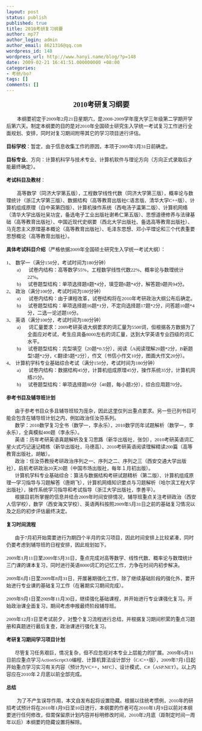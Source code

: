 ```yaml
---
layout: post
status: publish
published: true
title: 2010考研复习纲要
author: mp77
author_login: admin
author_email: 8621316@qq.com
wordpress_id: 148
wordpress_url: http://www.hanyi.name/blog/?p=148
date: 2009-02-21 16:41:51.000000000 +08:00
categories:
- 考研/bo?
tags: []
comments: []
---
```

<p class="MsoNormal" style="margin: 0cm 0cm 0pt; text-align: center;" align="center"><strong style="mso-bidi-font-weight: normal;"><span style="font-size: 14pt;" lang="EN-US"><span style="font-family: Times New Roman;">2010</span></span></strong><strong style="mso-bidi-font-weight: normal;"><span style="font-size: 14pt; font-family: 宋体; mso-ascii-font-family: 'Times New Roman'; mso-hansi-font-family: 'Times New Roman';">考研复习纲要</span></strong><strong style="mso-bidi-font-weight: normal;"><span style="font-size: 14pt;" lang="EN-US"></span></strong></p>
<p class="MsoNormal" style="margin: 0cm 0cm 0pt;"><span lang="EN-US"><span style="font-size: small; font-family: Times New Roman;"> </span></span></p>
<p class="MsoNormal" style="margin: 0cm 0cm 0pt; text-indent: 21pt;"><span style="font-size: small;"><span style="font-family: 宋体; mso-ascii-font-family: 'Times New Roman'; mso-hansi-font-family: 'Times New Roman';">本纲要初定于</span><span lang="EN-US"><span style="font-family: Times New Roman;">2009</span></span><span style="font-family: 宋体; mso-ascii-font-family: 'Times New Roman'; mso-hansi-font-family: 'Times New Roman';">年</span><span lang="EN-US"><span style="font-family: Times New Roman;">2</span></span><span style="font-family: 宋体; mso-ascii-font-family: 'Times New Roman'; mso-hansi-font-family: 'Times New Roman';">月</span><span lang="EN-US"><span style="font-family: Times New Roman;">21</span></span><span style="font-family: 宋体; mso-ascii-font-family: 'Times New Roman'; mso-hansi-font-family: 'Times New Roman';">日</span><span style="font-family: 宋体; mso-ascii-font-family: 'Times New Roman'; mso-hansi-font-family: 'Times New Roman';">星期六，是</span><span lang="EN-US"><span style="font-family: Times New Roman;">2008-2009</span></span><span style="font-family: 宋体; mso-ascii-font-family: 'Times New Roman'; mso-hansi-font-family: 'Times New Roman';">学年度大学三年级第二学期开学后第六天。制定本纲要的目的是对</span><span lang="EN-US"><span style="font-family: Times New Roman;">2010</span></span><span style="font-family: 宋体; mso-ascii-font-family: 'Times New Roman'; mso-hansi-font-family: 'Times New Roman';">年全国硕士研究生入学统一考试复习工作进行全面规划、安排，同时对复习期间附带其它的学习项目进行评估。</span></span></p>
<p class="MsoNormal" style="margin: 0cm 0cm 0pt;"><span lang="EN-US"><span style="font-size: small; font-family: Times New Roman;"> </span></span></p>
<p class="MsoNormal" style="margin: 0cm 0cm 0pt;"><span style="font-size: small;"><strong style="mso-bidi-font-weight: normal;"><span style="font-family: 宋体; mso-ascii-font-family: 'Times New Roman'; mso-hansi-font-family: 'Times New Roman';">目标学校</span></strong><span style="font-family: 宋体; mso-ascii-font-family: 'Times New Roman'; mso-hansi-font-family: 'Times New Roman';">：暂定，由于信息收集工作的原因，本项于</span><span lang="EN-US"><span style="font-family: Times New Roman;">2009</span></span><span style="font-family: 宋体; mso-ascii-font-family: 'Times New Roman'; mso-hansi-font-family: 'Times New Roman';">年</span><span lang="EN-US"><span style="font-family: Times New Roman;">5</span></span><span style="font-family: 宋体; mso-ascii-font-family: 'Times New Roman'; mso-hansi-font-family: 'Times New Roman';">月</span><span lang="EN-US"><span style="font-family: Times New Roman;">31</span></span><span style="font-family: 宋体; mso-ascii-font-family: 'Times New Roman'; mso-hansi-font-family: 'Times New Roman';">日前</span><span style="font-family: 宋体; mso-ascii-font-family: 'Times New Roman'; mso-hansi-font-family: 'Times New Roman';">确定。</span></span></p>
<p class="MsoNormal" style="margin: 0cm 0cm 0pt;"><strong style="mso-bidi-font-weight: normal;"><span lang="EN-US"><span style="font-size: small; font-family: Times New Roman;"> </span></span></strong></p>
<p class="MsoNormal" style="margin: 0cm 0cm 0pt;"><span style="font-size: small;"><strong style="mso-bidi-font-weight: normal;"><span style="font-family: 宋体; mso-ascii-font-family: 'Times New Roman'; mso-hansi-font-family: 'Times New Roman';">目标专业</span></strong><span style="font-family: 宋体; mso-ascii-font-family: 'Times New Roman'; mso-hansi-font-family: 'Times New Roman';">、方向：计算机科学与技术专业、计算机软件与理论方向（方向正式录取后才能最终确定）。</span></span></p>
<p class="MsoNormal" style="margin: 0cm 0cm 0pt;"><span lang="EN-US"><span style="font-size: small; font-family: Times New Roman;"> </span></span></p>
<p class="MsoNormal" style="margin: 0cm 0cm 0pt;"><span style="font-size: small;"><strong style="mso-bidi-font-weight: normal;"><span style="font-family: 宋体; mso-ascii-font-family: 'Times New Roman'; mso-hansi-font-family: 'Times New Roman';">考试科目及教材</span></strong><span style="font-family: 宋体; mso-ascii-font-family: 'Times New Roman'; mso-hansi-font-family: 'Times New Roman';">：</span></span></p>
<p class="MsoNormal" style="margin: 0cm 0cm 0pt; text-indent: 21pt;"><span lang="EN-US"><span style="font-size: small; font-family: Times New Roman;"> </span></span></p>
<p class="MsoNormal" style="margin: 0cm 0cm 0pt; text-indent: 21pt;"><span style="font-size: small;"><span style="font-family: 宋体; mso-ascii-font-family: 'Times New Roman'; mso-hansi-font-family: 'Times New Roman';">高等数学（同济大学第五版），工程数学线性代数（同济大学第三版），概率论与数理统计（浙江大学第三版）、数据结构（高等教育出版社</span><span lang="EN-US"><span style="font-family: Times New Roman;">C</span></span><span style="font-family: 宋体; mso-ascii-font-family: 'Times New Roman'; mso-hansi-font-family: 'Times New Roman';">语言版、清华大学</span><span lang="EN-US"><span style="font-family: Times New Roman;">C++</span></span><span style="font-family: 宋体; mso-ascii-font-family: 'Times New Roman'; mso-hansi-font-family: 'Times New Roman';">版）、计算机组成原理（白中英第四版）、计算机操作系统（西电汤子瀛第二版）、计算机网络（清华大学出版社吴功宜，备选电子工业出版社谢希仁第五版）、思想道德修养与法律基础（高等教育出版社）、中国近现代史纲要（西北大学出版社、备选高等教育出版社）、马克思主义原理基本概论（高等教育出版社）、毛泽东思想、邓小平理论和三个代表重要思想概论（高等教育出版社）。</span></span></p>
<p class="MsoNormal" style="margin: 0cm 0cm 0pt;"><span lang="EN-US"><span style="font-size: small; font-family: Times New Roman;"> </span></span></p>
<p class="MsoNormal" style="margin: 0cm 0cm 0pt;"><span style="font-size: small;"><strong style="mso-bidi-font-weight: normal;"><span style="font-family: 宋体; mso-ascii-font-family: 'Times New Roman'; mso-hansi-font-family: 'Times New Roman';">具体考试科目介绍</span></strong><span style="font-family: 宋体; mso-ascii-font-family: 'Times New Roman'; mso-hansi-font-family: 'Times New Roman';">（严格依据</span><span lang="EN-US"><span style="font-family: Times New Roman;">2009</span></span><span style="font-family: 宋体; mso-ascii-font-family: 'Times New Roman'; mso-hansi-font-family: 'Times New Roman';">年全国硕士研究生入学统一考试大纲）：</span></span></p>
<p class="MsoNormal" style="margin: 0cm 0cm 0pt;"><span lang="EN-US"><span style="font-size: small; font-family: Times New Roman;"> </span></span></p>
<p class="MsoNormal" style="margin: 0cm 0cm 0pt 18pt; text-indent: -18pt; tab-stops: list 18.0pt; mso-list: l0 level1 lfo1;"><span style="mso-fareast-font-family: 'Times New Roman';" lang="EN-US"><span style="mso-list: Ignore;"><span style="font-family: Times New Roman;"><span style="font-size: small;">1、</span><span style="font: 7pt &quot;Times New Roman&quot;;">  </span></span></span></span><span style="font-size: small;"><span style="font-family: 宋体; mso-ascii-font-family: 'Times New Roman'; mso-hansi-font-family: 'Times New Roman';">数学一（满分</span><span lang="EN-US"><span style="font-family: Times New Roman;">150</span></span><span style="font-family: 宋体; mso-ascii-font-family: 'Times New Roman'; mso-hansi-font-family: 'Times New Roman';">分，考试时间为</span><span lang="EN-US"><span style="font-family: Times New Roman;">180</span></span><span style="font-family: 宋体; mso-ascii-font-family: 'Times New Roman'; mso-hansi-font-family: 'Times New Roman';">分钟）</span></span></p>
<p class="MsoNormal" style="margin: 0cm 0cm 0pt 42pt; text-indent: -21pt; tab-stops: list 42.0pt; mso-list: l0 level2 lfo1;"><span style="mso-fareast-font-family: 'Times New Roman';" lang="EN-US"><span style="mso-list: Ignore;"><span style="font-family: Times New Roman;"><span style="font-size: small;">a)</span><span style="font: 7pt &quot;Times New Roman&quot;;">         </span></span></span></span><span style="font-size: small;"><span style="font-family: 宋体; mso-ascii-font-family: 'Times New Roman'; mso-hansi-font-family: 'Times New Roman';">试卷内结构：高等数学</span><span lang="EN-US"><span style="font-family: Times New Roman;">55%</span></span><span style="font-family: 宋体; mso-ascii-font-family: 'Times New Roman'; mso-hansi-font-family: 'Times New Roman';">，工程数学线性代数</span><span lang="EN-US"><span style="font-family: Times New Roman;">22%</span></span><span style="font-family: 宋体; mso-ascii-font-family: 'Times New Roman'; mso-hansi-font-family: 'Times New Roman';">、概率论与数理统计</span><span lang="EN-US"><span style="font-family: Times New Roman;">22%</span></span><span style="font-family: 宋体; mso-ascii-font-family: 'Times New Roman'; mso-hansi-font-family: 'Times New Roman';">。</span></span></p>
<p class="MsoNormal" style="margin: 0cm 0cm 0pt 42pt; text-indent: -21pt; tab-stops: list 42.0pt; mso-list: l0 level2 lfo1;"><span style="mso-fareast-font-family: 'Times New Roman';" lang="EN-US"><span style="mso-list: Ignore;"><span style="font-family: Times New Roman;"><span style="font-size: small;">b)</span><span style="font: 7pt &quot;Times New Roman&quot;;">        </span></span></span></span><span style="font-size: small;"><span style="font-family: 宋体; mso-ascii-font-family: 'Times New Roman'; mso-hansi-font-family: 'Times New Roman';">试卷题型结构：单项选择题</span><span lang="EN-US"><span style="font-family: Times New Roman;">8</span></span><span style="font-family: 宋体; mso-ascii-font-family: 'Times New Roman'; mso-hansi-font-family: 'Times New Roman';">题</span><span lang="EN-US"><span style="font-family: Times New Roman;">*4</span></span><span style="font-family: 宋体; mso-ascii-font-family: 'Times New Roman'; mso-hansi-font-family: 'Times New Roman';">分，填空题</span><span lang="EN-US"><span style="font-family: Times New Roman;">6</span></span><span style="font-family: 宋体; mso-ascii-font-family: 'Times New Roman'; mso-hansi-font-family: 'Times New Roman';">题</span><span lang="EN-US"><span style="font-family: Times New Roman;">*4</span></span><span style="font-family: 宋体; mso-ascii-font-family: 'Times New Roman'; mso-hansi-font-family: 'Times New Roman';">分，解答题</span><span lang="EN-US"><span style="font-family: Times New Roman;">9</span></span><span style="font-family: 宋体; mso-ascii-font-family: 'Times New Roman'; mso-hansi-font-family: 'Times New Roman';">题共</span><span lang="EN-US"><span style="font-family: Times New Roman;">94</span></span><span style="font-family: 宋体; mso-ascii-font-family: 'Times New Roman'; mso-hansi-font-family: 'Times New Roman';">分。</span></span></p>
<p class="MsoNormal" style="margin: 0cm 0cm 0pt 18pt; text-indent: -18pt; tab-stops: list 18.0pt; mso-list: l0 level1 lfo1;"><span style="mso-fareast-font-family: 'Times New Roman';" lang="EN-US"><span style="mso-list: Ignore;"><span style="font-family: Times New Roman;"><span style="font-size: small;">2、</span><span style="font: 7pt &quot;Times New Roman&quot;;">  </span></span></span></span><span style="font-size: small;"><span style="font-family: 宋体; mso-ascii-font-family: 'Times New Roman'; mso-hansi-font-family: 'Times New Roman';">政治（满分</span><span lang="EN-US"><span style="font-family: Times New Roman;">100</span></span><span style="font-family: 宋体; mso-ascii-font-family: 'Times New Roman'; mso-hansi-font-family: 'Times New Roman';">分，考试时间为</span><span lang="EN-US"><span style="font-family: Times New Roman;">180</span></span><span style="font-family: 宋体; mso-ascii-font-family: 'Times New Roman'; mso-hansi-font-family: 'Times New Roman';">分钟）</span></span></p>
<p class="MsoNormal" style="margin: 0cm 0cm 0pt 42pt; text-indent: -21pt; tab-stops: list 42.0pt; mso-list: l0 level2 lfo1;"><span style="mso-fareast-font-family: 'Times New Roman';" lang="EN-US"><span style="mso-list: Ignore;"><span style="font-family: Times New Roman;"><span style="font-size: small;">a)</span><span style="font: 7pt &quot;Times New Roman&quot;;">         </span></span></span></span><span style="font-size: small;"><span style="font-family: 宋体; mso-ascii-font-family: 'Times New Roman'; mso-hansi-font-family: 'Times New Roman';">试卷内结构：由于课程改革，试卷结构将在</span><span lang="EN-US"><span style="font-family: Times New Roman;">2010</span></span><span style="font-family: 宋体; mso-ascii-font-family: 'Times New Roman'; mso-hansi-font-family: 'Times New Roman';">年考研政治大纲公布后确定。</span></span></p>
<p class="MsoNormal" style="margin: 0cm 0cm 0pt 42pt; text-indent: -21pt; tab-stops: list 42.0pt; mso-list: l0 level2 lfo1;"><span style="mso-fareast-font-family: 'Times New Roman';" lang="EN-US"><span style="mso-list: Ignore;"><span style="font-family: Times New Roman;"><span style="font-size: small;">b)</span><span style="font: 7pt &quot;Times New Roman&quot;;">        </span></span></span></span><span style="font-size: small;"><span style="font-family: 宋体; mso-ascii-font-family: 'Times New Roman'; mso-hansi-font-family: 'Times New Roman';">试卷题型结构：单项选择题</span><span lang="EN-US"><span style="font-family: Times New Roman;">16</span></span><span style="font-family: 宋体; mso-ascii-font-family: 'Times New Roman'; mso-hansi-font-family: 'Times New Roman';">题</span><span lang="EN-US"><span style="font-family: Times New Roman;">*1</span></span><span style="font-family: 宋体; mso-ascii-font-family: 'Times New Roman'; mso-hansi-font-family: 'Times New Roman';">分，不定向选择题</span><span lang="EN-US"><span style="font-family: Times New Roman;">17</span></span><span style="font-family: 宋体; mso-ascii-font-family: 'Times New Roman'; mso-hansi-font-family: 'Times New Roman';">题</span><span lang="EN-US"><span style="font-family: Times New Roman;">*2</span></span><span style="font-family: 宋体; mso-ascii-font-family: 'Times New Roman'; mso-hansi-font-family: 'Times New Roman';">分，问答题</span><span lang="EN-US"><span style="font-family: Times New Roman;">10</span></span><span style="font-family: 宋体; mso-ascii-font-family: 'Times New Roman'; mso-hansi-font-family: 'Times New Roman';">题</span><span lang="EN-US"><span style="font-family: Times New Roman;">*4</span></span><span style="font-family: 宋体; mso-ascii-font-family: 'Times New Roman'; mso-hansi-font-family: 'Times New Roman';">分，二选一论述题</span><span lang="EN-US"><span style="font-family: Times New Roman;">10</span></span><span style="font-family: 宋体; mso-ascii-font-family: 'Times New Roman'; mso-hansi-font-family: 'Times New Roman';">分。</span></span></p>
<p class="MsoNormal" style="margin: 0cm 0cm 0pt 18pt; text-indent: -18pt; tab-stops: list 18.0pt; mso-list: l0 level1 lfo1;"><span style="mso-fareast-font-family: 'Times New Roman';" lang="EN-US"><span style="mso-list: Ignore;"><span style="font-family: Times New Roman;"><span style="font-size: small;">3、</span><span style="font: 7pt &quot;Times New Roman&quot;;">  </span></span></span></span><span style="font-size: small;"><span style="font-family: 宋体; mso-ascii-font-family: 'Times New Roman'; mso-hansi-font-family: 'Times New Roman';">英语（满分</span><span lang="EN-US"><span style="font-family: Times New Roman;">100</span></span><span style="font-family: 宋体; mso-ascii-font-family: 'Times New Roman'; mso-hansi-font-family: 'Times New Roman';">分，考试时间为</span><span lang="EN-US"><span style="font-family: Times New Roman;">180</span></span><span style="font-family: 宋体; mso-ascii-font-family: 'Times New Roman'; mso-hansi-font-family: 'Times New Roman';">分钟）</span></span></p>
<p class="MsoNormal" style="margin: 0cm 0cm 0pt 42pt; text-indent: -21pt; tab-stops: list 42.0pt; mso-list: l0 level2 lfo1;"><span style="mso-fareast-font-family: 'Times New Roman';" lang="EN-US"><span style="mso-list: Ignore;"><span style="font-family: Times New Roman;"><span style="font-size: small;">a)</span><span style="font: 7pt &quot;Times New Roman&quot;;">         </span></span></span></span><span style="font-size: small;"><span style="font-family: 宋体; mso-ascii-font-family: 'Times New Roman'; mso-hansi-font-family: 'Times New Roman';">词汇量要求：</span><span lang="EN-US"><span style="font-family: Times New Roman;">2009</span></span><span style="font-family: 宋体; mso-ascii-font-family: 'Times New Roman'; mso-hansi-font-family: 'Times New Roman';">考研英语大纲要求的词汇量为</span><span lang="EN-US"><span style="font-family: Times New Roman;">5500</span></span><span style="font-family: 宋体; mso-ascii-font-family: 'Times New Roman'; mso-hansi-font-family: 'Times New Roman';">词，但根据各方数据为了全面应对考试，考生应具备</span><span lang="EN-US"><span style="font-family: Times New Roman;">8000</span></span><span style="font-family: 宋体; mso-ascii-font-family: 'Times New Roman'; mso-hansi-font-family: 'Times New Roman';">左右的词汇量，达到大学英语专业四级的词汇水平。</span></span></p>
<p class="MsoNormal" style="margin: 0cm 0cm 0pt 42pt; text-indent: -21pt; tab-stops: list 42.0pt; mso-list: l0 level2 lfo1;"><span style="mso-fareast-font-family: 'Times New Roman';" lang="EN-US"><span style="mso-list: Ignore;"><span style="font-family: Times New Roman;"><span style="font-size: small;">b)</span><span style="font: 7pt &quot;Times New Roman&quot;;">        </span></span></span></span><span style="font-size: small;"><span style="font-family: 宋体; mso-ascii-font-family: 'Times New Roman'; mso-hansi-font-family: 'Times New Roman';">试卷题型结构：完型填空（</span><span lang="EN-US"><span style="font-family: Times New Roman;">20</span></span><span style="font-family: 宋体; mso-ascii-font-family: 'Times New Roman'; mso-hansi-font-family: 'Times New Roman';">题</span><span lang="EN-US"><span style="font-family: Times New Roman;">*0.5</span></span><span style="font-family: 宋体; mso-ascii-font-family: 'Times New Roman'; mso-hansi-font-family: 'Times New Roman';">分），阅读（</span><span lang="EN-US"><span style="font-family: Times New Roman;">A</span></span><span style="font-family: 宋体; mso-ascii-font-family: 'Times New Roman'; mso-hansi-font-family: 'Times New Roman';">阅读理解</span><span lang="EN-US"><span style="font-family: Times New Roman;">20</span></span><span style="font-family: 宋体; mso-ascii-font-family: 'Times New Roman'; mso-hansi-font-family: 'Times New Roman';">题</span><span lang="EN-US"><span style="font-family: Times New Roman;">*2</span></span><span style="font-family: 宋体; mso-ascii-font-family: 'Times New Roman'; mso-hansi-font-family: 'Times New Roman';">分，</span><span lang="EN-US"><span style="font-family: Times New Roman;">B</span></span><span style="font-family: 宋体; mso-ascii-font-family: 'Times New Roman'; mso-hansi-font-family: 'Times New Roman';">新题型</span><span lang="EN-US"><span style="font-family: Times New Roman;">5</span></span><span style="font-family: 宋体; mso-ascii-font-family: 'Times New Roman'; mso-hansi-font-family: 'Times New Roman';">题</span><span lang="EN-US"><span style="font-family: Times New Roman;">*2</span></span><span style="font-family: 宋体; mso-ascii-font-family: 'Times New Roman'; mso-hansi-font-family: 'Times New Roman';">分，</span><span lang="EN-US"><span style="font-family: Times New Roman;">C</span></span><span style="font-family: 宋体; mso-ascii-font-family: 'Times New Roman'; mso-hansi-font-family: 'Times New Roman';">翻译</span><span lang="EN-US"><span style="font-family: Times New Roman;">5</span></span><span style="font-family: 宋体; mso-ascii-font-family: 'Times New Roman'; mso-hansi-font-family: 'Times New Roman';">题</span><span lang="EN-US"><span style="font-family: Times New Roman;">*2</span></span><span style="font-family: 宋体; mso-ascii-font-family: 'Times New Roman'; mso-hansi-font-family: 'Times New Roman';">分），作文（书信小作文</span><span lang="EN-US"><span style="font-family: Times New Roman;">10</span></span><span style="font-family: 宋体; mso-ascii-font-family: 'Times New Roman'; mso-hansi-font-family: 'Times New Roman';">分，图画大作文</span><span lang="EN-US"><span style="font-family: Times New Roman;">20</span></span><span style="font-family: 宋体; mso-ascii-font-family: 'Times New Roman'; mso-hansi-font-family: 'Times New Roman';">分）。</span></span></p>
<p class="MsoNormal" style="margin: 0cm 0cm 0pt 18pt; text-indent: -18pt; tab-stops: list 18.0pt; mso-list: l0 level1 lfo1;"><span style="mso-fareast-font-family: 'Times New Roman';" lang="EN-US"><span style="mso-list: Ignore;"><span style="font-family: Times New Roman;"><span style="font-size: small;">4、</span><span style="font: 7pt &quot;Times New Roman&quot;;">  </span></span></span></span><span style="font-size: small;"><span style="font-family: 宋体; mso-ascii-font-family: 'Times New Roman'; mso-hansi-font-family: 'Times New Roman';">计算机学科专业基础综合考试（满分</span><span lang="EN-US"><span style="font-family: Times New Roman;">150</span></span><span style="font-family: 宋体; mso-ascii-font-family: 'Times New Roman'; mso-hansi-font-family: 'Times New Roman';">分，考试时间为</span><span lang="EN-US"><span style="font-family: Times New Roman;">180</span></span><span style="font-family: 宋体; mso-ascii-font-family: 'Times New Roman'; mso-hansi-font-family: 'Times New Roman';">分钟）</span></span></p>
<p class="MsoNormal" style="margin: 0cm 0cm 0pt 42pt; text-indent: -21pt; tab-stops: list 42.0pt; mso-list: l0 level2 lfo1;"><span style="mso-fareast-font-family: 'Times New Roman';" lang="EN-US"><span style="mso-list: Ignore;"><span style="font-family: Times New Roman;"><span style="font-size: small;">a)</span><span style="font: 7pt &quot;Times New Roman&quot;;">         </span></span></span></span><span style="font-size: small;"><span style="font-family: 宋体; mso-ascii-font-family: 'Times New Roman'; mso-hansi-font-family: 'Times New Roman';">试卷内结构：数据结构</span><span lang="EN-US"><span style="font-family: Times New Roman;">45</span></span><span style="font-family: 宋体; mso-ascii-font-family: 'Times New Roman'; mso-hansi-font-family: 'Times New Roman';">分，计算机组成原理</span><span lang="EN-US"><span style="font-family: Times New Roman;">45</span></span><span style="font-family: 宋体; mso-ascii-font-family: 'Times New Roman'; mso-hansi-font-family: 'Times New Roman';">分，操作系统</span><span lang="EN-US"><span style="font-family: Times New Roman;">35</span></span><span style="font-family: 宋体; mso-ascii-font-family: 'Times New Roman'; mso-hansi-font-family: 'Times New Roman';">分，计算机网络</span><span lang="EN-US"><span style="font-family: Times New Roman;">25</span></span><span style="font-family: 宋体; mso-ascii-font-family: 'Times New Roman'; mso-hansi-font-family: 'Times New Roman';">分。</span></span></p>
<p class="MsoNormal" style="margin: 0cm 0cm 0pt 42pt; text-indent: -21pt; tab-stops: list 42.0pt; mso-list: l0 level2 lfo1;"><span style="mso-fareast-font-family: 'Times New Roman';" lang="EN-US"><span style="mso-list: Ignore;"><span style="font-family: Times New Roman;"><span style="font-size: small;">b)</span><span style="font: 7pt &quot;Times New Roman&quot;;">        </span></span></span></span><span style="font-size: small;"><span style="font-family: 宋体; mso-ascii-font-family: 'Times New Roman'; mso-hansi-font-family: 'Times New Roman';">试卷题型结构：单项选择题</span><span lang="EN-US"><span style="font-family: Times New Roman;">80</span></span><span style="font-family: 宋体; mso-ascii-font-family: 'Times New Roman'; mso-hansi-font-family: 'Times New Roman';">分（</span><span lang="EN-US"><span style="font-family: Times New Roman;">40</span></span><span style="font-family: 宋体; mso-ascii-font-family: 'Times New Roman'; mso-hansi-font-family: 'Times New Roman';">题，每小题</span><span lang="EN-US"><span style="font-family: Times New Roman;">2</span></span><span style="font-family: 宋体; mso-ascii-font-family: 'Times New Roman'; mso-hansi-font-family: 'Times New Roman';">分），综合应用题</span><span lang="EN-US"><span style="font-family: Times New Roman;">70</span></span><span style="font-family: 宋体; mso-ascii-font-family: 'Times New Roman'; mso-hansi-font-family: 'Times New Roman';">分。</span></span></p>
<p class="MsoNormal" style="margin: 0cm 0cm 0pt 18pt;"><span lang="EN-US"><span style="font-size: small; font-family: Times New Roman;"> </span></span></p>
<p class="MsoNormal" style="margin: 0cm 0cm 0pt;"><strong style="mso-bidi-font-weight: normal;"><span style="font-size: small;"><span style="font-family: 宋体; mso-ascii-font-family: 'Times New Roman'; mso-hansi-font-family: 'Times New Roman';">参考书目及辅导班计划</span><span lang="EN-US"></span></span></strong></p>
<p class="MsoNormal" style="margin: 0cm 0cm 0pt;"><strong style="mso-bidi-font-weight: normal;"><span lang="EN-US"><span style="font-size: small; font-family: Times New Roman;"> </span></span></strong></p>
<p class="MsoNormal" style="margin: 0cm 0cm 0pt;"><span style="font-size: small;"><span lang="EN-US"><span style="mso-tab-count: 1;"><span style="font-family: Times New Roman;">       </span></span></span><span style="font-family: 宋体; mso-ascii-font-family: 'Times New Roman'; mso-hansi-font-family: 'Times New Roman';">由于参考书目众多且辅导班较为庞杂，因此这里仅列出重点要求。另一些已列书目可能会包含在辅导班计划之内，例如政治任汝芬系列。</span></span></p>
<p class="MsoNormal" style="margin: 0cm 0cm 0pt;"><span style="font-size: small;"><span lang="EN-US"><span style="mso-tab-count: 1;"><span style="font-family: Times New Roman;">       </span></span></span><span style="font-family: 宋体; mso-ascii-font-family: 'Times New Roman'; mso-hansi-font-family: 'Times New Roman';">数学：</span><span lang="EN-US"><span style="font-family: Times New Roman;">2010</span></span><span style="font-family: 宋体; mso-ascii-font-family: 'Times New Roman'; mso-hansi-font-family: 'Times New Roman';">数学复习全书（数学一，李永乐），</span><span lang="EN-US"><span style="font-family: Times New Roman;">2010</span></span><span style="font-family: 宋体; mso-ascii-font-family: 'Times New Roman'; mso-hansi-font-family: 'Times New Roman';">数学历年试题解析（数学一，李永乐），全真模拟</span><span lang="EN-US"><span style="font-family: Times New Roman;">400</span></span><span style="font-family: 宋体; mso-ascii-font-family: 'Times New Roman'; mso-hansi-font-family: 'Times New Roman';">题（李永乐）。</span></span></p>
<p class="MsoNormal" style="margin: 0cm 0cm 0pt;"><span style="font-size: small;"><span lang="EN-US"><span style="mso-tab-count: 1;"><span style="font-family: Times New Roman;">       </span></span></span><span style="font-family: 宋体; mso-ascii-font-family: 'Times New Roman'; mso-hansi-font-family: 'Times New Roman';">英语：历年考研英语真题解析及复习思路（新华出版社，张剑），</span><span lang="EN-US"><span style="font-family: Times New Roman;">2010</span></span><span style="font-family: 宋体; mso-ascii-font-family: 'Times New Roman'; mso-hansi-font-family: 'Times New Roman';">考研英语词汇星火式巧记速记精练（新华出版社，马德高）、</span><span lang="EN-US"><span style="font-family: Times New Roman;">2010</span></span><span style="font-family: 宋体; mso-ascii-font-family: 'Times New Roman'; mso-hansi-font-family: 'Times New Roman';">考研英语阅读理解精读</span><span lang="EN-US"><span style="font-family: Times New Roman;">200</span></span><span style="font-family: 宋体; mso-ascii-font-family: 'Times New Roman'; mso-hansi-font-family: 'Times New Roman';">篇（高等教育出版社，胡敏）。</span></span></p>
<p class="MsoNormal" style="margin: 0cm 0cm 0pt;"><span style="font-size: small;"><span lang="EN-US"><span style="mso-tab-count: 1;"><span style="font-family: Times New Roman;">       </span></span></span><span style="font-family: 宋体; mso-ascii-font-family: 'Times New Roman'; mso-hansi-font-family: 'Times New Roman';">政治：任汝芬教授考研政治序列之一、序列之二、序列之三（西安交通大学出版社），启航考研政治</span><span lang="EN-US"><span style="font-family: Times New Roman;">20</span></span><span style="font-family: 宋体; mso-ascii-font-family: 'Times New Roman'; mso-hansi-font-family: 'Times New Roman';">天</span><span lang="EN-US"><span style="font-family: Times New Roman;">20</span></span><span style="font-family: 宋体; mso-ascii-font-family: 'Times New Roman'; mso-hansi-font-family: 'Times New Roman';">题（中国市场出版社，每年１月初出版）。</span></span></p>
<p class="MsoNormal" style="margin: 0cm 0cm 0pt;"><span style="font-size: small;"><span lang="EN-US"><span style="mso-tab-count: 1;"><span style="font-family: Times New Roman;">       </span></span></span><span>计算机学科专业基础综合：算法与数据结构考研试题精析（第二版）、计算机组成原理—学习指导与习题解答（唐朔飞），计算机网络知识要点与习题解析（哈尔滨工程大学出版社），操作系统学习指导和考试指导（浙江大学出版社，李善平）。</span></span></p>
<p class="MsoNormal" style="margin: 0cm 0cm 0pt;"><span style="font-size: small;"><span><span style="mso-tab-count: 1;"><span style="font-family: Times New Roman;">       </span></span>根据目前所掌握的信息并结合<span style="font-family: Times New Roman;">2009</span>年时间安排情况，辅导班重点关注考研政治（西安人信学校），数学（西安海文学校）、英语两科按照</span><span><span style="font-family: Times New Roman;">2009</span>年<span style="font-family: Times New Roman;">5</span>月<span style="font-family: Times New Roman;">31</span>日</span><span>之前的基础复习情况以及之后的初步评估最终决定。</span></span></p>
<p class="MsoNormal" style="margin: 0cm 0cm 0pt;"><span style="color: black; mso-bidi-font-size: 10.5pt;" lang="EN-US"><span style="font-size: small; font-family: Times New Roman;"> </span></span></p>
<p class="MsoNormal" style="margin: 0cm 0cm 0pt;"><span><strong><span style="font-size: small;">复习时间流程</span></strong></span></p>
<p class="MsoNormal" style="margin: 0cm 0cm 0pt;"><span style="color: black; mso-bidi-font-size: 10.5pt;" lang="EN-US"><span style="font-size: small; font-family: Times New Roman;"> </span></span></p>
<p class="MsoNormal" style="margin: 0cm 0cm 0pt;"><span style="font-size: small;"><span><span style="mso-tab-count: 1;"><span style="font-family: Times New Roman;">       </span></span>由于<span style="font-family: Times New Roman;">7</span>月初开始需要进行为期四个半月的实习项目，因此时间安排上比较紧凑，同时仍要考虑到辅导班的日程安排，因此规划如下。</span></span></p>
<p class="MsoNormal" style="margin: 0cm 0cm 0pt;"><span style="color: black; mso-bidi-font-size: 10.5pt;" lang="EN-US"><span style="font-size: small; font-family: Times New Roman;"> </span></span></p>
<p class="MsoNormal" style="margin: 0cm 0cm 0pt;"><span style="font-size: small;"><span><span style="font-family: Times New Roman;">2009</span>年<span style="font-family: Times New Roman;">1</span>月<span style="font-family: Times New Roman;">11</span>日</span><span style="color: black; font-family: 宋体; mso-bidi-font-size: 10.5pt; mso-ascii-font-family: 'Times New Roman'; mso-hansi-font-family: 'Times New Roman';">至</span><span><span style="font-family: Times New Roman;">2009</span>年<span style="font-family: Times New Roman;">5</span>月<span style="font-family: Times New Roman;">31</span>日</span><span>，重点完成对高等数学、线性代数、概率论与数理统计三门课的课本复习，同时进行英语<span style="font-family: Times New Roman;">8000</span>词汇的记忆工作，力争在时间内初步解决。</span></span></p>
<p class="MsoNormal" style="margin: 0cm 0cm 0pt;"><span style="color: black; mso-bidi-font-size: 10.5pt;" lang="EN-US"><span style="font-size: small; font-family: Times New Roman;"> </span></span></p>
<p class="MsoNormal" style="margin: 0cm 0cm 0pt;"><span style="font-size: small;"><span><span style="font-family: Times New Roman;">2009</span>年<span style="font-family: Times New Roman;">6</span>月<span style="font-family: Times New Roman;">1</span>日</span><span style="color: black; font-family: 宋体; mso-bidi-font-size: 10.5pt; mso-ascii-font-family: 'Times New Roman'; mso-hansi-font-family: 'Times New Roman';">至</span><span><span style="font-family: Times New Roman;">2009</span>年<span style="font-family: Times New Roman;">8</span>月<span style="font-family: Times New Roman;">31</span>日</span><span>，开展暑期强化工作，除了继续基础阶段的强化外，要开始进行专业课的基础复习工作（在暑期实习期间完成）。</span></span></p>
<p class="MsoNormal" style="margin: 0cm 0cm 0pt;"><span style="color: black; mso-bidi-font-size: 10.5pt;" lang="EN-US"><span style="font-size: small; font-family: Times New Roman;"> </span></span></p>
<p class="MsoNormal" style="margin: 0cm 0cm 0pt;"><span style="font-size: small;"><span><span style="font-family: Times New Roman;">2009</span>年<span style="font-family: Times New Roman;">9</span>月<span style="font-family: Times New Roman;">1</span>日</span><span style="color: black; font-family: 宋体; mso-bidi-font-size: 10.5pt; mso-ascii-font-family: 'Times New Roman'; mso-hansi-font-family: 'Times New Roman';">至</span><span><span style="font-family: Times New Roman;">2009</span>年<span style="font-family: Times New Roman;">11</span>月<span style="font-family: Times New Roman;">30</span>日</span><span>，继续强化基础课程，并开始进行专业课强化复习。开始政治课全面复习，期间考虑申报最终阶段辅导班。</span></span></p>
<p class="MsoNormal" style="margin: 0cm 0cm 0pt;"><span style="color: black; mso-bidi-font-size: 10.5pt;" lang="EN-US"><span style="font-size: small; font-family: Times New Roman;"> </span></span></p>
<p class="MsoNormal" style="margin: 0cm 0cm 0pt;"><span style="font-size: small;"><span><span style="font-family: Times New Roman;">2009</span>年<span style="font-family: Times New Roman;">12</span>月<span style="font-family: Times New Roman;">1</span>日</span><span>至考试前夕，对整个复习流程进行总结，并根据复习期间积累的重点习题册和真题进行最后复查，政治课进行强化复习。</span></span></p>
<p class="MsoNormal" style="margin: 0cm 0cm 0pt;"><span style="color: black; mso-bidi-font-size: 10.5pt;" lang="EN-US"><span style="font-size: small; font-family: Times New Roman;"> </span></span></p>
<p class="MsoNormal" style="margin: 0cm 0cm 0pt;"><span><strong><span style="font-size: small;">考研复习期间学习项目计划</span></strong></span></p>
<p class="MsoNormal" style="margin: 0cm 0cm 0pt;"><span style="color: black; mso-bidi-font-size: 10.5pt;" lang="EN-US"><span style="font-size: small; font-family: Times New Roman;"> </span></span></p>
<p class="MsoNormal" style="margin: 0cm 0cm 0pt;"><span style="font-size: small;"><span><span style="mso-tab-count: 1;"><span style="font-family: Times New Roman;">       </span></span>尽管复习任务艰巨，情况复杂，但不应忽视对本专业上层能力的扩展。<span style="font-family: Times New Roman;">2009</span>年<span style="font-family: Times New Roman;">6</span>月<span style="font-family: Times New Roman;">31</span>日前应重点学习<span style="font-family: Times New Roman;">ActionScript3.0</span>编程、计算机算法设计部分（<span style="font-family: Times New Roman;">C/C++</span>版），</span><span><span style="font-family: Times New Roman;">2009</span>年<span style="font-family: Times New Roman;">7</span>月<span style="font-family: Times New Roman;">1</span>日</span><span>起开始重点学习实习有关内容（预计为<span style="font-family: Times New Roman;">VC++</span>，<span style="font-family: Times New Roman;">MFC</span>）、设计模式、<span style="font-family: Times New Roman;">C#</span>（<span style="font-family: Times New Roman;">ASP.NET</span>）。以上内容应在<span style="font-family: Times New Roman;">2010</span>年２月底以前全部完成。</span></span></p>
<p class="MsoNormal" style="margin: 0cm 0cm 0pt;"><span style="color: black; mso-bidi-font-size: 10.5pt;" lang="EN-US"><span style="font-size: small; font-family: Times New Roman;"> </span></span></p>
<p class="MsoNormal" style="margin: 0cm 0cm 0pt;"><span><strong><span style="font-size: small;">总结</span></strong></span></p>
<p class="MsoNormal" style="margin: 0cm 0cm 0pt;"><span style="color: black; mso-bidi-font-size: 10.5pt;" lang="EN-US"><span style="font-size: small; font-family: Times New Roman;"> </span></span></p>
<p class="MsoNormal" style="margin: 0cm 0cm 0pt; text-indent: 21pt;"><span style="font-size: small;"><span style="font-family: 宋体; mso-ascii-font-family: 'Times New Roman'; mso-hansi-font-family: 'Times New Roman';">为了不产生误导作用，本文自发布起将设置隐藏。根据以往统考惯例，</span><span lang="EN-US"><span style="font-family: Times New Roman;">2010</span></span><span style="font-family: 宋体; mso-ascii-font-family: 'Times New Roman'; mso-hansi-font-family: 'Times New Roman';">年的研招考试预计将在</span><span lang="EN-US"><span style="font-family: Times New Roman;">2010</span></span><span style="font-family: 宋体; mso-ascii-font-family: 'Times New Roman'; mso-hansi-font-family: 'Times New Roman';">年</span><span lang="EN-US"><span style="font-family: Times New Roman;">1</span></span><span style="font-family: 宋体; mso-ascii-font-family: 'Times New Roman'; mso-hansi-font-family: 'Times New Roman';">月</span><span lang="EN-US"><span style="font-family: Times New Roman;">9</span></span><span style="font-family: 宋体; mso-ascii-font-family: 'Times New Roman'; mso-hansi-font-family: 'Times New Roman';">日</span><span style="font-family: 宋体; mso-ascii-font-family: 'Times New Roman'; mso-hansi-font-family: 'Times New Roman';">至</span><span lang="EN-US"><span style="font-family: Times New Roman;">10</span></span><span style="font-family: 宋体; mso-ascii-font-family: 'Times New Roman'; mso-hansi-font-family: 'Times New Roman';">日进行，本纲要的作者可在</span><span lang="EN-US"><span style="font-family: Times New Roman;">2010</span></span><span style="font-family: 宋体; mso-ascii-font-family: 'Times New Roman'; mso-hansi-font-family: 'Times New Roman';">年</span><span lang="EN-US"><span style="font-family: Times New Roman;">1</span></span><span style="font-family: 宋体; mso-ascii-font-family: 'Times New Roman'; mso-hansi-font-family: 'Times New Roman';">月</span><span lang="EN-US"><span style="font-family: Times New Roman;">9</span></span><span style="font-family: 宋体; mso-ascii-font-family: 'Times New Roman'; mso-hansi-font-family: 'Times New Roman';">日</span><span style="font-family: 宋体; mso-ascii-font-family: 'Times New Roman'; mso-hansi-font-family: 'Times New Roman';">以前对本纲要进行任何修改，但需保留原计划内容并标明修改时间，</span><span lang="EN-US"><span style="font-family: Times New Roman;">2010</span></span><span style="font-family: 宋体; mso-ascii-font-family: 'Times New Roman'; mso-hansi-font-family: 'Times New Roman';">年</span><span lang="EN-US"><span style="font-family: Times New Roman;">2</span></span><span style="font-family: 宋体; mso-ascii-font-family: 'Times New Roman'; mso-hansi-font-family: 'Times New Roman';">月底（距制定时间一周年以后）本纲要的隐藏设置将解除。</span></span></p>
